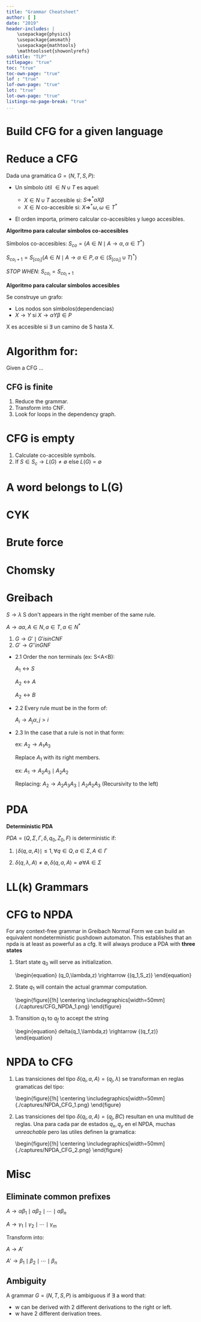 ```yaml
---
title: "Grammar Cheatsheet"
author: [ ]
date: "2019"
header-includes: |
    \usepackage{physics}
    \usepackage{amsmath}
    \usepackage{mathtools}
    \mathtoolsset{showonlyrefs}
subtitle: "TLP"
titlepage: "true"
toc: "true"
toc-own-page: "true"
lof : "true"
lof-own-page: "true"
lot: "true"
lot-own-page: "true"
listings-no-page-break: "true"
...
```


# Build CFG for a given language

# Reduce a CFG 

Dada una gramática  $G = (N, T, S, P)$:

- Un símbolo útil $\in N \cup T$ es aquel:
    - $X \in N \cup T$ accesible si: $S \Rightarrow^* \alpha X \beta$
    - $X \in N$ co-accesible si: $X \Rightarrow^* \omega , \omega \in T^*$

- El orden importa, primero calcular co-accesibles y luego accesibles.

**Algoritmo para calcular símbolos co-accesibles**

Símbolos co-accesibles:
$S_{co} = \{A \in N \mid A \rightarrow \alpha, \alpha \in T^* \}$
  
$S_{co_i+1} = S_[co_i] \{ A \in N \mid A \rightarrow \alpha \in P, \alpha \in (S_[co_i]\cup T)^* \}$

*STOP WHEN*: $S_{co_i} = S_{co_i+1}$

**Algoritmo para calcular símbolos accesibles**

Se construye un grafo: 

- Los nodos son símbolos(dependencias)
- $X\rightarrow Y$  si  $X\rightarrow \alpha Y \beta \in P$

X es accesible si $\exists$ un camino de S hasta X.

# Algorithm for:

Given a CFG ...

## CFG is finite

1. Reduce the grammar.
2. Transform into CNF.
3. Look for loops in the dependency graph.

# CFG is empty

1. Calculate co-accesible symbols.
2. If  $S \in S_c \rightarrow L(G) \neq \emptyset$ else $L(G) = \emptyset$

# A word belongs to L(G)

# CYK

# Brute force

# Chomsky

# Greibach

$S \rightarrow \lambda$ S don't appears in the right member of the same rule.

$A \rightarrow a \alpha, A \in N, a \in T, \alpha \in N^*$ 

1. $G \rightarrow G \prime \mid G \prime is in CNF$
2. $G \prime \rightarrow G \prime \prime in GNF$

- 2.1 Order the non terminals (ex: S<A<B):
    
    $A_1 \leftrightarrow S$
      
    $A_2 \leftrightarrow A$
      
    $A_2 \leftrightarrow B$

- 2.2 Every rule must be in the form of:

    $A_i \rightarrow A_j \alpha, j>i$

- 2.3 In the case that a rule is not in that form:

    ex: $A_2 \rightarrow A_1 A_3$

    Replace $A_1$ with its right members.

    ex: $A_1 \rightarrow A_2 A_3 \mid A_2 A_2$

    Replacing: $A_2 \rightarrow A_2 A_3 A_3 \mid A_2 A_2 A_3$ (Recursivity to the left)


# PDA

**Deterministic PDA**

$PDA = (Q, \Sigma, \Gamma, \delta, q_0, Z_0, F)$ is deterministic if:

1. $\mid \delta(q,a,A)\mid \leq 1, \forall q \in Q, a \in \Sigma, A \in \Gamma$

2. $\delta(q, \lambda, A) \neq \emptyset, \delta(q,a,A)=\emptyset \forall A \in \Sigma$

# LL(k) Grammars

# CFG to NPDA

For any context-free grammar in Greibach Normal Form we can build an equivalent nondeterministic pushdown automaton. This establishes that an npda is at least as powerful as a cfg.
It will always produce a PDA with **three states**

1. Start state $q_0$ will serve as initialization. 

    \begin{equation}
        (q_0,\lambda,z) \rightarrow \{(q_1,S_z)\}
    \end{equation}    

2. State $q_1$ will contain the actual grammar computation.

    \begin{figure}[!h]
        \centering
        \includegraphics[width=50mm]{./captures/CFG_NPDA_1.png}
    \end{figure}

3. Transition $q_1$ to $q_f$ to accept the string
    
    \begin{equation}
        delta(q_1,\lambda,z) \rightarrow \{(q_f,z)\} 
    \end{equation}

# NPDA to CFG
 
1. Las transiciones del tipo $\delta (q_i,a,A) = (q_j,\lambda)$ se transforman en reglas gramaticas del tipo: 

    \begin{figure}[!h]
        \centering
        \includegraphics[width=50mm]{./captures/NPDA_CFG_1.png}
    \end{figure}

2. Las transiciones del tipo $\delta (q_i,a,A)=(q_j,BC)$ resultan en una multitud de reglas. Una para cada par de estados $q_x,q_y$ en el NPDA, muchas *unreachable* pero las utiles definen la gramatica:

    \begin{figure}[!h]
        \centering
        \includegraphics[width=50mm]{./captures/NPDA_CFG_2.png}
    \end{figure}

    
# Misc

## Eliminate common prefixes

$A \rightarrow \alpha \beta_1 \mid \alpha \beta_2 \mid \cdots \mid \alpha \beta_n$

$A \rightarrow \gamma_1 \mid \gamma_2 \mid \cdots \mid \gamma_m$

Transform into:

$A \rightarrow A \prime$
  
$A \prime \rightarrow \beta_1 \mid \beta_2 \mid \cdots \mid \beta_n$

## Ambiguity

A grammar $G=(N, T, S, P)$ is ambiguous if $\exists$ a word that:
- w can be derived with 2 different derivations to the right or left.
- w have 2 different derivation trees.
